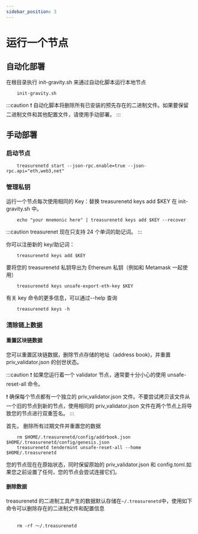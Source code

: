 ```yaml
---
sidebar_position: 3
---
```


# 运行一个节点

## 自动化部署

在根目录执行 init-gravity.sh 来通过自动化脚本运行本地节点

```shell
    init-gravity.sh
```

:::caution
❗️ 自动化脚本将删除所有已安装的预先存在的二进制文件。如果要保留二进制文件和其他配置文件，请使用手动部署。
:::

## 手动部署

### 启动节点

```shell
    treasurenetd start --json-rpc.enable=true --json-rpc.api="eth,web3,net"
```

### 管理私钥

运行一个节点每次使用相同的 Key：替换 treasurenetd keys add $KEY 在 init-gravity.sh 中。

```shell
    echo "your mnemonic here" | treasurenetd keys add $KEY --recover
```

:::caution
treasurenet 现在只支持 24 个单词的助记词。
:::

你可以注册新的 key/助记词：

```shell
    treasurenetd keys add $KEY
```

要将您的 treasurenetd 私钥导出为 Ethereum 私钥（例如和 Metamask 一起使用）

```shell
    treasurenetd keys unsafe-export-eth-key $KEY

```

有关 key 命令的更多信息，可以通过--help 查询

```shell
    treasurenetd keys -h
```

### 清除链上数据

#### 重置区块链数据

您可以重置区块链数据，删除节点存储的地址（address book)，并重置 priv_validator.json 的创世状态。

:::caution
❗️ 如果您运行着一个 validator 节点，通常要十分小心的使用 unsafe-reset-all 命令。

❗️ 确保每个节点都有一个独立的 priv_validator.json 文件。不要尝试拷贝该文件从一个旧的节点到新的节点，使用相同的 priv_validator.json 文件在两个节点上将导致您的节点进行双重签名。
:::

首先， 删除所有过期文件并重置您的数据

```shell
    rm $HOME/.treasurenetd/config/addrbook.json $HOME/.treasurenetd/config/genesis.json
    treasurenetd tendermint unsafe-reset-all --home $HOME/.treasurenetd
```

您的节点现在在原始状态，同时保留原始的 priv_validator.json 和 config.toml.如果您之前设置了任何，您的节点会尝试连接它们。

#### 删除数据

treasurenetd 的二进制工具产生的数据默认存储在`~/.treasurenetd`中，使用如下命令可以删除存在的二进制文件和配置信息

```shell

    rm -rf ～/.treasurenetd

```
